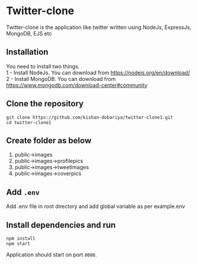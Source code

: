 # Twitter-clone
Twitter-clone is the application like twitter written using NodeJs, ExpressJs, MongoDB, EJS etc
## Installation
You need to install two things. <br />
1 - Install NodeJs. You can download from https://nodejs.org/en/download/  <br />
2 - Install MongoDB. You can download from https://www.mongodb.com/download-center#community
## Clone the repository
```
git clone https://github.com/kishan-dobariya/twitter-clone1.git
cd twitter-clone1
```

## Create folder as below
1) public->images
2) public->images->profilepics
3) public->images->tweetImages
4) public->images->coverpics

## Add ```.env```
Add .env file in root directory and add global variable as per example.env

## Install dependencies and run
```
npm install
npm start
```
Application should start on port `8080`.
